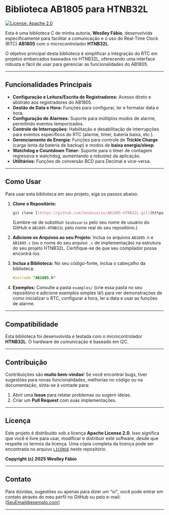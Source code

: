 # Biblioteca AB1805 para HTNB32L

[![License: Apache 2.0](https://img.shields.io/badge/License-Apache%202.0-blue.svg)](https://opensource.org/licenses/Apache-2.0)

Esta é uma biblioteca C de minha autoria, **Weslley Fábio**, desenvolvida especificamente para facilitar a comunicação e o uso do Real-Time Clock (RTC) **AB1805** com o microcontrolador **HTNB32L**.

O objetivo principal desta biblioteca é simplificar a integração do RTC em projetos embarcados baseados no HTNB32L, oferecendo uma interface robusta e fácil de usar para gerenciar as funcionalidades do AB1805.

---

## Funcionalidades Principais

* **Configuração e Leitura/Escrita de Registradores:** Acesso direto e abstrato aos registradores do AB1805.
* **Gestão de Data e Hora:** Funções para configurar, ler e formatar data e hora.
* **Configuração de Alarmes:** Suporte para múltiplos modos de alarme, permitindo eventos temporizados.
* **Controle de Interrupções:** Habilitação e desabilitação de interrupções para eventos específicos do RTC (alarme, timer, bateria baixa, etc.).
* **Gerenciamento de Energia:** Funções para controle de **Trickle Charge** (carga lenta da bateria de backup) e modos de **baixa energia/sleep**.
* **Watchdog e Countdown Timer:** Suporte para o timer de contagem regressiva e watchdog, aumentando a robustez da aplicação.
* **Utilitários:** Funções de conversão BCD para Decimal e vice-versa.

---

## Como Usar

Para usar esta biblioteca em seu projeto, siga os passos abaixo:

1.  **Clone o Repositório:**
    ```bash
    git clone [[https://github.com/SeuUsuario/AB1805-HTNB32L.git](https://github.com/SeuUsuario/AB1805-HTNB32L.git)](https://github.com/WeslleyFabio/AB1805.git)
    ```
    (Lembre-se de substituir `SeuUsuario` pelo seu nome de usuário do GitHub e `AB1805-HTNB32L` pelo nome real do seu repositório.)

2.  **Adicione os Arquivos ao seu Projeto:**
    Inclua os arquivos `AB1805.h` e `AB1805.c` (ou o nome do seu arquivo `.c` de implementação) na estrutura do seu projeto HTNB32L. Certifique-se de que seu compilador possa encontrá-los.

3.  **Inclua a Biblioteca:**
    No seu código-fonte, inclua o cabeçalho da biblioteca:
    ```c
    #include "AB1805.h"
    ```

4.  **Exemplos:**
    Consulte a pasta `examples/` (crie essa pasta no seu repositório e adicione exemplos simples lá!) para ver demonstrações de como inicializar o RTC, configurar a hora, ler a data e usar as funções de alarme.

---

## Compatibilidade

Esta biblioteca foi desenvolvida e testada com o microcontrolador **HTNB32L**. O hardware de comunicação é baseado em I2C.

---

## Contribuição

Contribuições são **muito bem-vindas**! Se você encontrar bugs, tiver sugestões para novas funcionalidades, melhorias no código ou na documentação, sinta-se à vontade para:

1.  Abrir uma **Issue** para relatar problemas ou sugerir ideias.
2.  Criar um **Pull Request** com suas implementações.

---

## Licença

Este projeto é distribuído sob a licença **Apache License 2.0**. Isso significa que você é livre para usar, modificar e distribuir este software, desde que respeite os termos da licença. Uma cópia completa da licença pode ser encontrada no arquivo [`LICENSE`](LICENSE) neste repositório.

**Copyright (c) 2025 Weslley Fábio**

---

## Contato

Para dúvidas, sugestões ou apenas para dizer um "oi", você pode entrar em contato através do meu perfil no GitHub ou pelo e-mail: [SeuEmail@exemplo.com]

---

